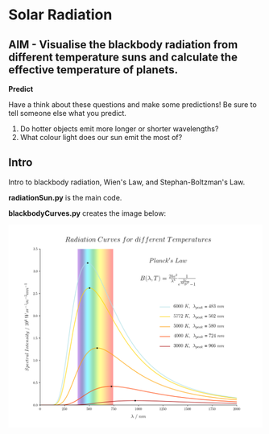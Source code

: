 # Solar Radiation

## AIM - Visualise the blackbody radiation from different temperature suns and calculate the effective temperature of planets.

**Predict**

Have a think about these questions and make some predictions! Be sure to tell someone else what you predict.

1) Do hotter objects emit more longer or shorter wavelengths?    
2) What colour light does our sun emit the most of?  

## Intro

Intro to blackbody radiation, Wien's Law, and Stephan-Boltzman's Law.

**radiationSun.py** is the main code.

**blackbodyCurves.py** creates the image below:

![AstroWelcome](blackbodyCurves.png)
